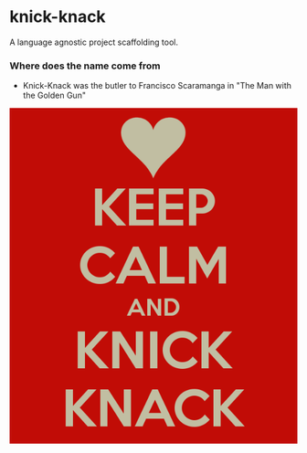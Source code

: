 knick-knack
===========

A language agnostic project scaffolding tool.

### Where does the name come from
* Knick-Knack was the butler to Francisco Scaramanga in "The Man with the Golden Gun"

![keep calm](keepcalm.png)
